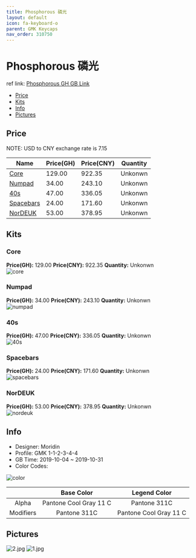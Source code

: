 ```yaml
---
title: Phosphorous 磷光
layout: default
icon: fa-keyboard-o
parent: GMK Keycaps
nav_order: 310750
---
```


# Phosphorous 磷光

ref link: [Phosphorous GH GB Link](https://thekey.company/collections/upcoming-releases/products/gmk-phosphorus)  

* [Price](#price)  
* [Kits](#kits)  
* [Info](#info)  
* [Pictures](#pictures)  


## Price  
NOTE: USD to CNY exchange rate is 7.15

| Name          | Price(GH)    |  Price(CNY) | Quantity |
| ------------- | ------------ |  ---------- | -------- |
|[Core](#core)|129.00|922.35|Unkonwn|
|[Numpad](#numpad)|34.00|243.10|Unkonwn|
|[40s](#40s)|47.00|336.05|Unkonwn|
|[Spacebars](#spacebars)|24.00|171.60|Unkonwn|
|[NorDEUK](#nordeuk)|53.00|378.95|Unkonwn|


## Kits  
### Core  
**Price(GH):** 129.00    **Price(CNY):** 922.35    **Quantity:** Unkonwn  
<img src="{{ 'assets/images/gmk-keycaps/phosphorous/kits_pics/core.png' | relative_url }}" alt="core" class="image featured">

### Numpad  
**Price(GH):** 34.00    **Price(CNY):** 243.10    **Quantity:** Unkonwn  
<img src="{{ 'assets/images/gmk-keycaps/phosphorous/kits_pics/numpad.png' | relative_url }}" alt="numpad" class="image featured">

### 40s  
**Price(GH):** 47.00    **Price(CNY):** 336.05    **Quantity:** Unkonwn  
<img src="{{ 'assets/images/gmk-keycaps/phosphorous/kits_pics/40s.png' | relative_url }}" alt="40s" class="image featured">

### Spacebars  
**Price(GH):** 24.00    **Price(CNY):** 171.60    **Quantity:** Unkonwn  
<img src="{{ 'assets/images/gmk-keycaps/phosphorous/kits_pics/spacebars.png' | relative_url }}" alt="spacebars" class="image featured">

### NorDEUK  
**Price(GH):** 53.00    **Price(CNY):** 378.95    **Quantity:** Unkonwn  
<img src="{{ 'assets/images/gmk-keycaps/phosphorous/kits_pics/nordeuk.png' | relative_url }}" alt="nordeuk" class="image featured">


## Info  
* Designer: Moridin  
* Profile: GMK 1-1-2-3-4-4  
* GB Time: 2019-10-04 ~ 2019-10-31
* Color Codes:  

<img src="{{ 'assets/images/gmk-keycaps/phosphorous/color.png' | relative_url }}" alt="color" class="image featured">

| |Base Color     | Legend Color
| :-------------: | :-------------: | :------------:
|Alpha|Pantone Cool Gray 11 C|Pantone 311C
|Modifiers|Pantone 311C|Pantone Cool Gray 11 C

## Pictures  
<img src="{{ 'assets/images/gmk-keycaps/phosphorous/rendering_pics/2.jpg' | relative_url }}" alt="2.jpg" class="image featured">
<img src="{{ 'assets/images/gmk-keycaps/phosphorous/rendering_pics/1.jpg' | relative_url }}" alt="1.jpg" class="image featured">
